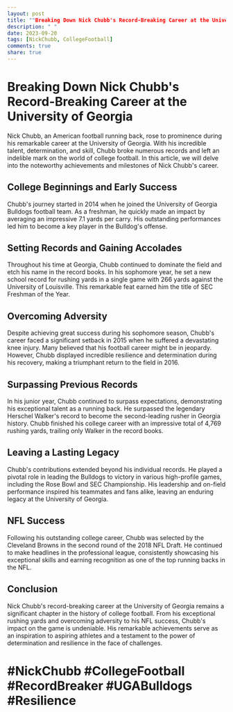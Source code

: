 ```yaml
---
layout: post
title: ""Breaking Down Nick Chubb's Record-Breaking Career at the University of Georgia""
description: " "
date: 2023-09-20
tags: [NickChubb, CollegeFootball]
comments: true
share: true
---
```


# Breaking Down Nick Chubb's Record-Breaking Career at the University of Georgia

Nick Chubb, an American football running back, rose to prominence during his remarkable career at the University of Georgia. With his incredible talent, determination, and skill, Chubb broke numerous records and left an indelible mark on the world of college football. In this article, we will delve into the noteworthy achievements and milestones of Nick Chubb's career.

## College Beginnings and Early Success

Chubb's journey started in 2014 when he joined the University of Georgia Bulldogs football team. As a freshman, he quickly made an impact by averaging an impressive 7.1 yards per carry. His outstanding performances led him to become a key player in the Bulldog's offense.

## Setting Records and Gaining Accolades

Throughout his time at Georgia, Chubb continued to dominate the field and etch his name in the record books. In his sophomore year, he set a new school record for rushing yards in a single game with 266 yards against the University of Louisville. This remarkable feat earned him the title of SEC Freshman of the Year.

## Overcoming Adversity

Despite achieving great success during his sophomore season, Chubb's career faced a significant setback in 2015 when he suffered a devastating knee injury. Many believed that his football career might be in jeopardy. However, Chubb displayed incredible resilience and determination during his recovery, making a triumphant return to the field in 2016.

## Surpassing Previous Records

In his junior year, Chubb continued to surpass expectations, demonstrating his exceptional talent as a running back. He surpassed the legendary Herschel Walker's record to become the second-leading rusher in Georgia history. Chubb finished his college career with an impressive total of 4,769 rushing yards, trailing only Walker in the record books.

## Leaving a Lasting Legacy

Chubb's contributions extended beyond his individual records. He played a pivotal role in leading the Bulldogs to victory in various high-profile games, including the Rose Bowl and SEC Championship. His leadership and on-field performance inspired his teammates and fans alike, leaving an enduring legacy at the University of Georgia.

## NFL Success

Following his outstanding college career, Chubb was selected by the Cleveland Browns in the second round of the 2018 NFL Draft. He continued to make headlines in the professional league, consistently showcasing his exceptional skills and earning recognition as one of the top running backs in the NFL.

## Conclusion

Nick Chubb's record-breaking career at the University of Georgia remains a significant chapter in the history of college football. From his exceptional rushing yards and overcoming adversity to his NFL success, Chubb's impact on the game is undeniable. His remarkable achievements serve as an inspiration to aspiring athletes and a testament to the power of determination and resilience in the face of challenges.

# #NickChubb #CollegeFootball #RecordBreaker #UGABulldogs #Resilience